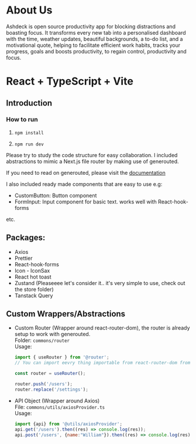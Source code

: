 # About Us
Ashdeck is open source productivity app for blocking distractions and boasting focus.
It transforms every new tab into a personalised dashboard with the time, weather updates, beautiful backgrounds, a to-do list, and a motivational quote,
helping to facilitate efficient work habits, tracks your progress, goals and boosts productivity, to regain control, productivity and focus.

# React + TypeScript + Vite

## Introduction

### How to run

1. ```npm install```

2. ```npm run dev```


Please try to study the code structure for easy collaboration.
I included abstractions to mimic a Next.js file router by making use of generouted.

If you need to read on generouted, please visit the [documentation](https://github.com/oedotme/generouted)

I also included ready made components that are easy to use e.g:

- CustomButton: Button component
- FormInput: Input component for basic text. works well with React-hook-forms

etc.

## Packages:
- Axios
- Prettier
- React-hook-forms
- Icon -  IconSax
- React hot toast
- Zustand (Pleaseeee let's consider it.. it's very simple to use, check out the store folder)
- Tanstack Query

## Custom Wrappers/Abstractions
- Custom Router (Wrapper around react-router-dom), the router is already setup to work with generouted. <br>Folder: ```commons/router```
  <br> Usage:
  ```jsx
  import { useRouter } from '@router';
  // You can import eevry thing importable from react-router-dom from "@router"
  
  const router = useRouter();
  
  router.push('/users');
  router.replace('/settings');
  ```
- API Object (Wrapper around Axios) <br>File: ```commons/utils/axiosProvider.ts```
  <br>Usage:
  ```jsx
  import {api} from '@utils/axiosProvider';
  api.get('/users').then((res) => console.log(res));
  api.post('/users', {name:"William"}).then((res) => console.log(res));
  ```





